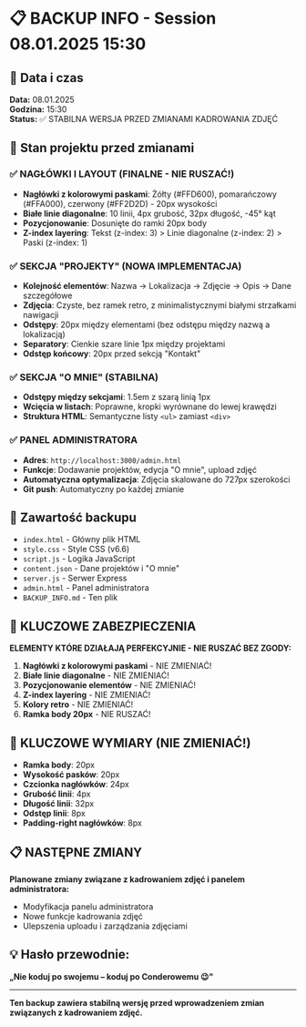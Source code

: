 # 📋 BACKUP INFO - Session 08.01.2025 15:30

## 📅 Data i czas
**Data:** 08.01.2025  
**Godzina:** 15:30  
**Status:** ✅ STABILNA WERSJA PRZED ZMIANAMI KADROWANIA ZDJĘĆ

## 🎯 Stan projektu przed zmianami

### ✅ NAGŁÓWKI I LAYOUT (FINALNE - NIE RUSZAĆ!)
- **Nagłówki z kolorowymi paskami**: Żółty (#FFD600), pomarańczowy (#FFA000), czerwony (#FF2D2D) - 20px wysokości
- **Białe linie diagonalne**: 10 linii, 4px grubość, 32px długość, -45° kąt
- **Pozycjonowanie**: Dosunięte do ramki 20px body
- **Z-index layering**: Tekst (z-index: 3) > Linie diagonalne (z-index: 2) > Paski (z-index: 1)

### ✅ SEKCJA "PROJEKTY" (NOWA IMPLEMENTACJA)
- **Kolejność elementów**: Nazwa → Lokalizacja → Zdjęcie → Opis → Dane szczegółowe
- **Zdjęcia**: Czyste, bez ramek retro, z minimalistycznymi białymi strzałkami nawigacji
- **Odstępy**: 20px między elementami (bez odstępu między nazwą a lokalizacją)
- **Separatory**: Cienkie szare linie 1px między projektami
- **Odstęp końcowy**: 20px przed sekcją "Kontakt"

### ✅ SEKCJA "O MNIE" (STABILNA)
- **Odstępy między sekcjami**: 1.5em z szarą linią 1px
- **Wcięcia w listach**: Poprawne, kropki wyrównane do lewej krawędzi
- **Struktura HTML**: Semantyczne listy `<ul>` zamiast `<div>`

### ✅ PANEL ADMINISTRATORA
- **Adres**: `http://localhost:3000/admin.html`
- **Funkcje**: Dodawanie projektów, edycja "O mnie", upload zdjęć
- **Automatyczna optymalizacja**: Zdjęcia skalowane do 727px szerokości
- **Git push**: Automatyczny po każdej zmianie

## 📁 Zawartość backupu
- `index.html` - Główny plik HTML
- `style.css` - Style CSS (v6.6)
- `script.js` - Logika JavaScript
- `content.json` - Dane projektów i "O mnie"
- `server.js` - Serwer Express
- `admin.html` - Panel administratora
- `BACKUP_INFO.md` - Ten plik

## 🚨 KLUCZOWE ZABEZPIECZENIA
**ELEMENTY KTÓRE DZIAŁAJĄ PERFEKCYJNIE - NIE RUSZAĆ BEZ ZGODY:**
1. **Nagłówki z kolorowymi paskami** - NIE ZMIENIAĆ!
2. **Białe linie diagonalne** - NIE ZMIENIAĆ!
3. **Pozycjonowanie elementów** - NIE ZMIENIAĆ!
4. **Z-index layering** - NIE ZMIENIAĆ!
5. **Kolory retro** - NIE ZMIENIAĆ!
6. **Ramka body 20px** - NIE RUSZAĆ!

## 🎯 KLUCZOWE WYMIARY (NIE ZMIENIAĆ!)
- **Ramka body**: 20px
- **Wysokość pasków**: 20px
- **Czcionka nagłówków**: 24px
- **Grubość linii**: 4px
- **Długość linii**: 32px
- **Odstęp linii**: 8px
- **Padding-right nagłówków**: 8px

## 📋 NASTĘPNE ZMIANY
**Planowane zmiany związane z kadrowaniem zdjęć i panelem administratora:**
- Modyfikacja panelu administratora
- Nowe funkcje kadrowania zdjęć
- Ulepszenia uploadu i zarządzania zdjęciami

## 💡 Hasło przewodnie:
**„Nie koduj po swojemu – koduj po Conderowemu 😉"**

---
**Ten backup zawiera stabilną wersję przed wprowadzeniem zmian związanych z kadrowaniem zdjęć.** 